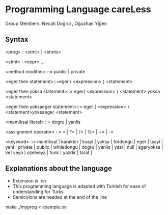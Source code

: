 # Programming Language careLess

Group Members: Necati Doğrul , Oğuzhan Yiğen

## Syntax

\<prog\> : \<stmt\> | \<stmts\>

\<stmt\> : \<expr\> ...

\<method modifier> ::= public | private

\<eger then statement>::=eger ( \<expression> ) \<statement>

\<eger then yoksa statement>::= eger( \<expression> ) \<statement> yoksa \<statement>

\<eger then yoksaeger statement>::= eger ( \<expression> ) \<statement>yoksaeger \<statement>

\<mantiksal literal> ::= dogru | yanlis

\<assignment operator> ::= = | *= | /= | %= | += | -=


\<keyword> ::= mantiksal | karakter | ksayi | yoksa | fordongu | eger | tsayi | yeni | private | public | whiledongu | dogru | yanlis | yazi | null | egeryoksa | ve| veya | ozelveya | fonk | yazdir | tarat |

## Explanations about the language

- Extension is .on
- This programming language is adapted with Turkish for ease of understanding for Turks
- Semicolons are needed at the end of the line


make
./myprog < example.on
